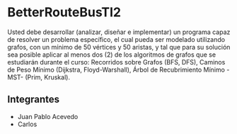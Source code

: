 # BetterRouteBusTI2

Usted debe desarrollar (analizar, diseñar e implementar) un programa capaz de resolver un problema específico, el cual pueda ser modelado utilizando grafos, con un mínimo de 50 vértices y 50 aristas, y tal que para su solución sea posible aplicar al menos dos (2) de los algoritmos de grafos que se estudiarán durante el curso: Recorridos sobre Grafos (BFS, DFS), Caminos de Peso Mínimo (Dijkstra, Floyd-Warshall), Árbol de Recubrimiento Mínimo -MST- (Prim, Kruskal). 

## Integrantes
* Juan Pablo Acevedo
* Carlos
